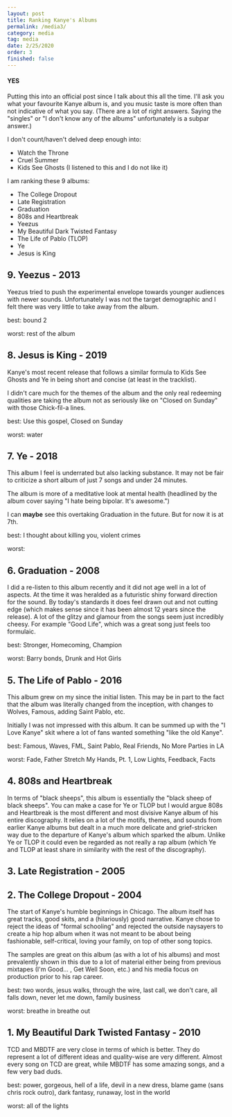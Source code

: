 ```yaml
---
layout: post
title: Ranking Kanye's Albums
permalink: /media3/
category: media
tag: media
date: 2/25/2020
order: 3
finished: false
---
```


#### YES

Putting this into an official post since I talk about this all the time. I'll ask you what your favourite Kanye album is, and you music taste is more often than not indicative of what you say. (There are a lot of right answers. Saying the "singles" or "I don't know any of the albums" unfortunately is a subpar answer.)

I don't count/haven't delved deep enough into:
- Watch the Throne
- Cruel Summer
- Kids See Ghosts (I listened to this and I do not like it)

I am ranking these 9 albums:
- The College Dropout
- Late Registration
- Graduation
- 808s and Heartbreak
- Yeezus
- My Beautiful Dark Twisted Fantasy
- The Life of Pablo (TLOP)
- Ye
- Jesus is King

## 9. Yeezus - 2013

Yeezus tried to push the experimental envelope towards younger audiences with newer sounds. Unfortunately I was not the target demographic and I felt there was very little to take away from the album.

best: bound 2

worst: rest of the album

## 8. Jesus is King - 2019

Kanye's most recent release that follows a similar formula to Kids See Ghosts and Ye in being short and concise (at least in the tracklist).

I didn't care much for the themes of the album and the only real redeeming qualities are taking the album not as seriously like on "Closed on Sunday" with those Chick-fil-a lines.

best: Use this gospel, Closed on Sunday

worst: water

## 7. Ye - 2018

This album I feel is underrated but also lacking substance. It may not be fair to criticize a short album of just 7 songs and under 24 minutes.

The album is more of a meditative look at mental health (headlined by the album cover saying "I hate being bipolar. It's awesome.")

I can __maybe__ see this overtaking Graduation in the future. But for now it is at 7th.

best: I thought about killing you, violent crimes

worst:

## 6. Graduation - 2008

I did a re-listen to this album recently and it did not age well in a lot of aspects. At the time it was heralded as a futuristic shiny forward direction for the sound. By today's standards it does feel drawn out and not cutting edge (which makes sense since it has been almost 12 years since the release). A lot of the glitzy and glamour from the songs seem just incredibly cheesy. For example "Good Life", which was a great song just feels too formulaic.

best: Stronger, Homecoming, Champion

worst: Barry bonds, Drunk and Hot Girls

## 5. The Life of Pablo - 2016

This album grew on my since the initial listen. This may be in part to the fact that the album was literally changed from the inception, with changes to Wolves, Famous, adding Saint Pablo, etc.

Initially I was not impressed with this album. It can be summed up with the "I Love Kanye" skit where a lot of fans wanted something "like the old Kanye".

best: Famous, Waves, FML, Saint Pablo, Real Friends, No More Parties in LA

worst: Fade, Father Stretch My Hands, Pt. 1, Low Lights, Feedback, Facts

## 4. 808s and Heartbreak

In terms of "black sheeps", this album is essentially the "black sheep of black sheeps". You can make a case for Ye or TLOP but I would argue 808s and Heartbreak is the most different and most divisive Kanye album of his entire discography. It relies on a lot of the motifs, themes, and sounds from earlier Kanye albums but dealt in a much more delicate and grief-stricken way due to the departure of Kanye's album which sparked the album. Unlike Ye or TLOP it could even be regarded as not really a rap album (which Ye and TLOP at least share in similarity with the rest of the discography).



## 3. Late Registration - 2005



## 2. The College Dropout - 2004

The start of Kanye's humble beginnings in Chicago. The album itself has great tracks, good skits, and a (hilariously) good narrative. Kanye chose to reject the ideas of "formal schooling" and rejected the outside naysayers to create a hip hop album when it was not meant to be about being fashionable, self-critical, loving your family, on top of other song topics.

The samples are great on this album (as with a lot of his albums) and most prevalently shown in this due to a lot of material either being from previous mixtapes (I'm Good...	, Get Well Soon, etc.) and his media focus on production prior to his rap career.

best: two words, jesus walks, through the wire, last call, we don't care, all falls down, never let me down, family business

worst: breathe in breathe out

## 1. My Beautiful Dark Twisted Fantasy - 2010

TCD and MBDTF are very close in terms of which is better. They do represent a lot of different ideas and quality-wise are very different. Almost every song on TCD are great, while MBDTF has some amazing songs, and a few very bad duds.



best: power, gorgeous, hell of a life, devil in a new dress, blame game (sans chris rock outro), dark fantasy, runaway, lost in the world

worst: all of the lights
